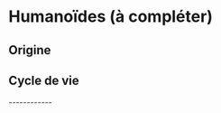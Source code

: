 Humanoïdes (à compléter)
==========

Origine
-------

<h2 name=cycle> Cycle de vie </h2>
------------